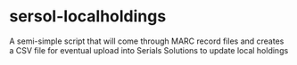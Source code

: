 # sersol-localholdings
A semi-simple script that will come through MARC record files and creates a CSV file for eventual upload into Serials Solutions to update local holdings
